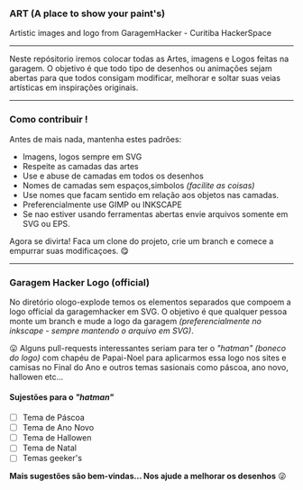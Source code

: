 ### ART (A place to show your paint's)
Artistic images and logo from GaragemHacker - Curitiba HackerSpace

-----
Neste repósitorio iremos colocar todas as Artes, imagens e Logos feitas na garagem.
O objetivo é que todo tipo de desenhos ou animações sejam abertas para que todos consigam modificar, melhorar e soltar suas veias artísticas em inspirações originais. 

----
### Como contribuir !

Antes de mais nada, mantenha estes padrões:

  * Imagens, logos sempre em SVG
  * Respeite as camadas das artes
  * Use e abuse de camadas em todos os desenhos
  * Nomes de camadas sem espaços,simbolos <i>(facilite as coisas)</i>
  * Use nomes que facam sentido em relação aos objetos nas camadas.
  * Preferencialmente use GIMP ou INKSCAPE
  * Se nao estiver usando ferramentas abertas envie arquivos somente em SVG ou EPS.

Agora se divirta!
Faca um clone do projeto, crie um branch e comece a empurrar suas modificaçoes. :yum:

-----
### Garagem Hacker Logo (official)

No diretório ologo-explode temos os elementos separados que compoem a logo official da garagemhacker em SVG.
O objetivo é que qualquer pessoa monte um branch e mude a logo da garagem <i>(preferencialmente no inkscape - sempre mantendo o arquivo em SVG)</i>.

:stuck_out_tongue: Alguns pull-requests interessantes seriam para ter o <i>"hatman" (boneco do logo)</i> com chapéu de Papai-Noel para aplicarmos essa logo nos sites e camisas no Final do Ano e outros temas sasionais como páscoa, ano novo, hallowen etc... 

#### Sujestões para o <i>"hatman"</i>

- [ ] Tema de Páscoa
- [ ] Tema de Ano Novo
- [ ] Tema de Hallowen
- [ ] Tema de Natal
- [ ] Temas geeker's

<strong>Mais sugestões são bem-vindas... Nos ajude a melhorar os desenhos</strong> :stuck_out_tongue_winking_eye:

